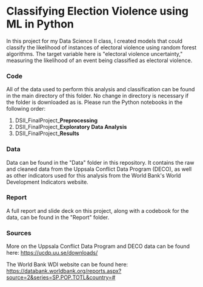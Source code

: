 # Classifying Election Violence using ML in Python

In this project for my Data Science II class, I created models that could classify the likelihood of instances of electoral violence using random forest algorithms. The target variable here is "electoral violence uncertainty," measuring the likelihood of an event being classified as electoral violence. 

### Code
All of the data used to perform this analysis and classification can be found in the main directory of this folder. No change in directory is necessary if the folder is downloaded as is. Please run the Python notebooks in the following order:

1) DSII_FinalProject_**Preprocessing**
2) DSII_FinalProject_**Exploratory Data Analysis**
3) DSII_FinalProject_**Results**

### Data
Data can be found in the "Data" folder in this repository. It contains the raw and cleaned data from the Uppsala Conflict Data Program (DECO), as well as other indicators used for this analysis from the World Bank's World Development Indicators website.

### Report
A full report and slide deck on this project, along with a codebook for the data, can be found in the "Report" folder. 

### Sources
More on the Uppsala Conflict Data Program and DECO data can be found here: https://ucdp.uu.se/downloads/

The World Bank WDI website can be found here: https://databank.worldbank.org/reports.aspx?source=2&series=SP.POP.TOTL&country=#
